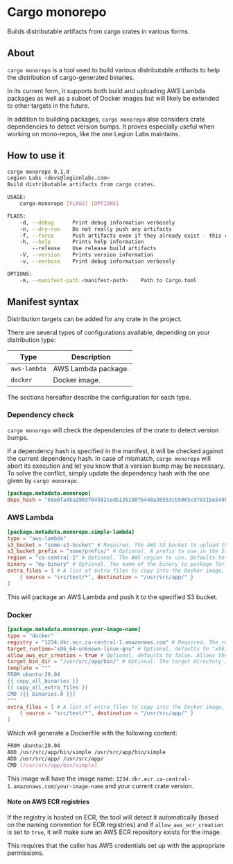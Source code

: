 # Cargo monorepo

Builds distributable artifacts from cargo crates in various forms.

## About

`cargo monorepo` is a tool used to build various distributable artifacts to
help the distribution of cargo-generated binaries.

In its current form, it supports both build and uploading AWS Lambda packages as
well as a subset of Docker images but will likely be extended to other targets
in the future.

In addition to building packages, `cargo monorepo` also considers crate
dependencies to detect version bumps. It proves especially useful when working
on mono-repos, like the one Legion Labs maintains.

## How to use it

```bash
cargo monorepo 0.1.0
Legion Labs <devs@legionlabs.com>
Build distributable artifacts from cargo crates.

USAGE:
    cargo-monorepo [FLAGS] [OPTIONS]

FLAGS:
    -d, --debug      Print debug information verbosely
    -n, --dry-run    Do not really push any artifacts
    -f, --force      Push artifacts even if they already exist - this can be dangerous
    -h, --help       Prints help information
        --release    Use release build artifacts
    -V, --version    Prints version information
    -v, --verbose    Print debug information verbosely

OPTIONS:
    -m, --manifest-path <manifest-path>    Path to Cargo.toml
```

## Manifest syntax

Distribution targets can be added for any crate in the project.

There are several types of configurations available, depending on your distribution type:

| Type | Description |
|-|-|
| `aws-lambda` | AWS Lambda package. |
| `docker` | Docker image. |

The sections hereafter describe the configuration for each type.

### Dependency check

`cargo monorepo` will check the dependencies of the crate to detect version bumps.

If a dependency hash is specified in the manifest, it will be checked against
the current dependency hash. In case of mismatch, `cargo monorepo` will abort
its execution and let you know that a version bump may be necessary. To solve
the conflict, simply update the dependency hash with the one given by `cargo
monorepo`.

```toml
[package.metadata.monorepo]
deps_hash = "68e0fa4ba2903f04582cedb135190f6448a36553cb5065cd7031be549b7ca53c"
```

### AWS Lambda

```toml
[package.metadata.monorepo.simple-lambda]
type = "aws-lambda"
s3_bucket = "some-s3-bucket" # Required. The AWS S3 bucket to upload the package to. If empty, the value of the `CARGO_MONOREPO_AWS_LAMBDA_S3_BUCKET` environment variable will be used.
s3_bucket_prefix = "some/prefix/" # Optional. A prefix to use in the S3 bucket in front of the generated artifacts.
region = "ca-central-1" # Optional. The AWS region to use. Defaults to the region of the AWS CLI.
binary = "my-binary" # Optional. The name of the binary to package for this lambda. Required only if the crate contains more than one binary.
extra_files = [ # A list of extra files to copy into the Docker image.
    { source = "src/test/*", destination = "/usr/src/app/" }
]
```

This will package an AWS Lambda and push it to the specified S3 bucket.

### Docker

```toml
[package.metadata.monorepo.your-image-name]
type = "docker"
registry = "1234.dkr.ecr.ca-central-1.amazonaws.com" # Required. The registy to push the image to. If empty, the value of the `CARGO_MONOREPO_DOCKER_REGISTRY` environment variable will be used.
target_runtime="x86_64-unknown-linux-gnu" # Optional, defaults to "x86_64-unknown-linux-gnu". The target runtime for the generated binaries. You probably don't need to change this.
allow_aws_ecr_creation = true # Optional, defaults to false. Allows the creation of AWS ECR repositories for the image.
target_bin_dir = "/usr/src/app/bin/" # Optional. The target directory in which to place the binaries. Defaults to "/bin".
template = """
FROM ubuntu:20.04
{{ copy_all_binaries }}
{{ copy_all_extra_files }}
CMD [{{ binaries.0 }}]
"""
extra_files = [ # A list of extra files to copy into the Docker image.
    { source = "src/test/*", destination = "/usr/src/app/" }
]
```

Which will generate a Dockerfile with the following content:

```bash
FROM ubuntu:20.04
ADD /usr/src/app/bin/simple /usr/src/app/bin/simple
ADD /usr/src/app/ /usr/src/app/
CMD [/usr/src/app/bin/simple]
```

This image will have the image name:
`1234.dkr.ecr.ca-central-1.amazonaws.com/your-image-name` and your current crate
version.

#### Note on AWS ECR registries

If the registry is hosted on ECR, the tool will detect it automatically (based
on the naming convention for ECR registries) and if `allow_aws_ecr_creation` is
set to `true`, it will make sure an AWS ECR repository exists for the image.

This requires that the caller has AWS credentials set up with the appropriate
permissions.